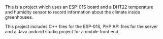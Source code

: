 This is a project which uses an ESP-01S board and a DHT22 temperature and humidity sensor to record information about the climate inside greenhouses.

This project includes C++ files for the ESP-01S, PHP API files for the server and a Java andorid studio project for a mobile front end.
